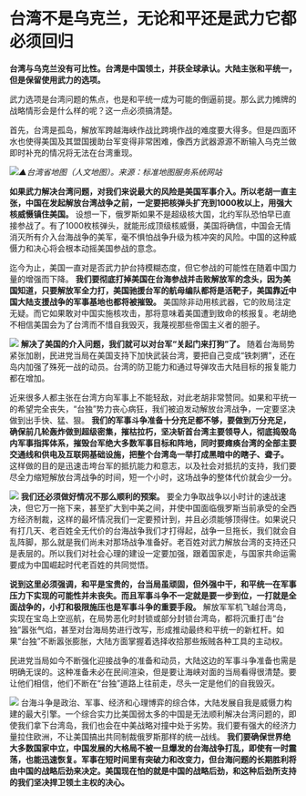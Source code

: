 # 台湾不是乌克兰，无论和平还是武力它都必须回归

**台湾与乌克兰没有可比性。台湾是中国领土，并获全球承认。大陆主张和平统一，但是保留使用武力的选项。**

武力选项是台湾问题的焦点，也是和平统一成为可能的倒逼前提。那么武力摊牌的战略情形会是什么样的呢？这一点必须搞清楚。

首先，台湾是孤岛，解放军跨越海峡作战比跨境作战的难度要大得多。但是四面环水也使得美国及其盟国援助台军变得非常困难，像西方武器源源不断输入乌克兰做即时补充的情况将无法在台湾重现。

![](https://inews.gtimg.com/newsapp_bt/0/15670254347/1000)_▲台湾省地图（人文地图）。来源：标准地图服务系统网站_

**如果武力解决台湾问题，对我们来说最大的风险是美国军事介入。所以老胡一直主张，中国在发起解放台湾战争之前，一定要把核弹头扩充到1000枚以上，用强大核威慑镇住美国。**
设想一下，俄罗斯如果不是超级核大国，北约军队恐怕早已直接参战了。有了1000枚核弹头，就能形成顶级核威慑，美国将确信，中国会无情消灭所有介入台海战争的美军，毫不惧怕战争升级为核冲突的风险。中国的这种威慑力和决心将会根本动摇美国参战的意念。

迄今为止，美国一直对是否武力护台持模糊态度，但它参战的可能性在随着中国力量的增强而下降。
**我们要彻底打掉美国在台海参战并击败解放军的念头，因为美国知道，只要解放军全力打，美国驰援台军的航母编队都将是活靶子，美国靠近中国大陆支援战争的军事基地也都将被摧毁。**
美国除非动用核武器，它的败局注定无疑。而它如果敢对中国实施核攻击，那将意味着美国遭到致命的核报复。老胡绝不相信美国会为了台湾而不惜自我毁灭，我蔑视那些帝国主义者的胆子。

![](https://inews.gtimg.com/newsapp_bt/0/15681962341/1000)
**解决了美国的介入问题，我们就可以对台军“关起门来打狗”了。**
随着台海局势紧张加剧，民进党当局在美国支持下加快武装台湾，要把自己变成“铁刺猬”，还在岛内加强了殊死一战的动员。台湾的防卫能力和通过导弹攻击大陆目标的报复能力都在增加。

近来很多人都主张在台湾方向军事上不能轻敌，对此老胡非常赞同。如果和平统一的希望完全丧失，“台独”势力丧心病狂，我们被迫发动解放台湾战争，一定要坚决做到出手快、猛、狠。
**我们的军事斗争准备十分充足都不够，要做到万分充足，确保前几轮轰炸做到超级密集，摧枯拉朽，坚决斩首台湾主要领导人，彻底捣毁岛内军事指挥体系，摧毁台军绝大多数军事目标和阵地，同时要瘫痪台湾的全部主要交通线和供电及互联网基础设施，把整个台湾岛一举打成黑暗中的瞎子、聋子。**
这样做的目的是迅速击垮台军的抵抗能力和意志，以及社会对抵抗的支持，我们要尽全力缩短解放台湾战争的时间，短一个小时，这场战争的整体代价就会少一分。

![](https://inews.gtimg.com/newsapp_bt/0/15681962345/1000)
**我们还必须做好情况不那么顺利的预案。**
要全力争取战争以小时计的速战速决，但它万一拖下来，甚至扩大到中美之间，并使中国面临俄罗斯当前承受的全西方经济制裁，这样的最坏情况我们一定要预计到，并且必须能够顶得住。如果说只有打几天、老百姓全无代价的台海战争我们才打得起，战争一旦拖长，我们就会自乱阵脚，那么就是我们尚未对那场战争准备好。老百姓对武力解放台湾的支持还只是表层的。所以我们对社会心理的建设一定要加强，跟着国家走，与国家共命运需要成为中国崛起时代老百姓的共同觉悟。

**说到这里必须强调，和平是宝贵的，台当局虽顽固，但外强中干，和平统一在军事压力下实现的可能性并未丧失。而且军事斗争不一定就是要一步到位，一打就是全面战争的，小打和极限施压也是军事斗争的重要手段。**
解放军军机飞越台湾岛，实现在宝岛上空巡航，在局势恶化时封锁或部分封锁台湾岛，都将沉重打击“台独”嚣张气焰，甚至对台海局势进行改写，形成推动最终和平统一的新杠杆。如果“台独”不断嚣张膨胀，大陆方面掌握着选择收拾那些叛贼各种工具的主动权。

民进党当局如今不断强化迎接战争的准备和动员，大陆这边的军事斗争准备也需是明确无误的。这种准备未必在民间渲染，但是要让海峡对面的当局看得很清楚。要让他们相信，他们不断在“台独”道路上往前走，尽头一定是他们的自我毁灭。

![](https://inews.gtimg.com/newsapp_bt/0/15681962473/1000)
台海斗争是政治、军事、经济和心理博弈的综合体，大陆发展自我是威慑力构建的最大引擎。一个综合实力比美国弱太多的中国是无法顺利解决台湾问题的，即使我们拿下台湾岛，我们也会在中美战略对撞中处于劣势。我们要有强大的经济力量拉住欧洲，不让美国搞出共同制裁俄罗斯那样的统一战线。
**我们要确保世界绝大多数国家中立，中国发展的大格局不被一旦爆发的台海战争打乱，即使有一时震荡，也能迅速恢复。军事在短时间里有突破力和改变力，但台海问题的长期胜利将由中国的战略后劲来决定。美国现在怕的就是中国的战略后劲，和这种后劲所支持的我们坚决捍卫领土主权的决心。**

